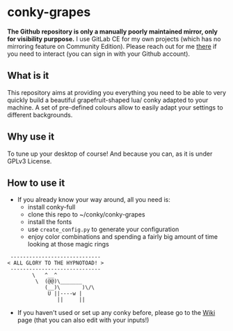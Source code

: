 # conky-grapes

**The Github repository is only a manually poorly maintained mirror, only for visibility purppose.** I use GitLab CE for my own projects (which has no mirroring feature on Community Edition). Please reach out for me [there](https://gitlab.nomagic.fr/popi/conky-grapes) if you need to interact (you can sign in with your Github account).

 
## What is it
This repository aims at providing you everything you need to be able to very quickly build a beautiful grapefruit-shaped lua/ conky adapted to your machine. A set of pre-defined colours allow to easily adapt your settings to different backgrounds.


## Why use it
To tune up your desktop of course! And because you can, as it is under GPLv3 License.


## How to use it
* If you already know your way around, all you need is:
  - install conky-full
  - clone this repo to ~/conky/conky-grapes
  - install the fonts
  - use `create_config.py` to generate your configuration
  - enjoy color combinations and spending a fairly big amount of time looking at those magic rings

```
 -----------------------------
< ALL GLORY TO THE HYPNOTOAD! >
 -----------------------------
        \   ^__^
         \  (@@)\_______
            (__)\       )\/\
             U ||----w |
                ||     ||
```

* If you haven't used or set up any conky before, please go to the [Wiki](https://gitlab.nomagic.fr/popi/conky-grapes/wikis/home) page (that you can also edit with your inputs!)